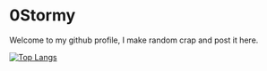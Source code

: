 # 0Stormy
Welcome to my github profile, I make random crap and post it here.

[![Top Langs](https://github-readme-stats.vercel.app/api/top-langs/?username=kinda-stormy&layout=pie)](https://github.com/anuraghazra/github-readme-stats)
